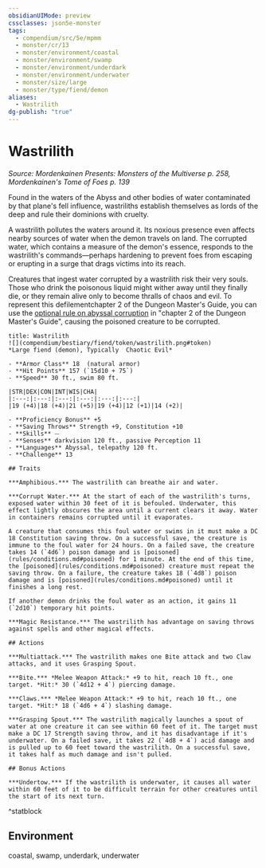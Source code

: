 ```yaml
---
obsidianUIMode: preview
cssclasses: json5e-monster
tags:
  - compendium/src/5e/mpmm
  - monster/cr/13
  - monster/environment/coastal
  - monster/environment/swamp
  - monster/environment/underdark
  - monster/environment/underwater
  - monster/size/large
  - monster/type/fiend/demon
aliases:
  - Wastrilith
dg-publish: "true"
---
```

# Wastrilith
*Source: Mordenkainen Presents: Monsters of the Multiverse p. 258, Mordenkainen's Tome of Foes p. 139*  

Found in the waters of the Abyss and other bodies of water contaminated by that plane's fell influence, wastriliths establish themselves as lords of the deep and rule their dominions with cruelty.

A wastrilith pollutes the waters around it. Its noxious presence even affects nearby sources of water when the demon travels on land. The corrupted water, which contains a measure of the demon's essence, responds to the wastrilith's commands—perhaps hardening to prevent foes from escaping or erupting in a surge that drags victims into its reach.

Creatures that ingest water corrupted by a wastrilith risk their very souls. Those who drink the poisonous liquid might wither away until they finally die, or they remain alive only to become thralls of chaos and evil. To represent this defilementchapter 2 of the Dungeon Master's Guide, you can use the [optional rule on abyssal corruption](compendium/tables/optional-rule-abyssal-corruption-abyssal-corruption.md) in "chapter 2 of the Dungeon Master's Guide", causing the poisoned creature to be corrupted.

```ad-statblock
title: Wastrilith
![](compendium/bestiary/fiend/token/wastrilith.png#token)
*Large fiend (demon), Typically  Chaotic Evil*

- **Armor Class** 18  (natural armor)
- **Hit Points** 157 (`15d10 + 75`)
- **Speed** 30 ft., swim 80 ft.

|STR|DEX|CON|INT|WIS|CHA|
|:---:|:---:|:---:|:---:|:---:|:---:|
|19 (+4)|18 (+4)|21 (+5)|19 (+4)|12 (+1)|14 (+2)|

- **Proficiency Bonus** +5
- **Saving Throws** Strength +9, Constitution +10
- **Skills** ⏤
- **Senses** darkvision 120 ft., passive Perception 11
- **Languages** Abyssal, telepathy 120 ft.
- **Challenge** 13

## Traits

***Amphibious.*** The wastrilith can breathe air and water.

***Corrupt Water.*** At the start of each of the wastrilith's turns, exposed water within 30 feet of it is befouled. Underwater, this effect lightly obscures the area until a current clears it away. Water in containers remains corrupted until it evaporates.

A creature that consumes this foul water or swims in it must make a DC 18 Constitution saving throw. On a successful save, the creature is immune to the foul water for 24 hours. On a failed save, the creature takes 14 (`4d6`) poison damage and is [poisoned](rules/conditions.md#poisoned) for 1 minute. At the end of this time, the [poisoned](rules/conditions.md#poisoned) creature must repeat the saving throw. On a failure, the creature takes 18 (`4d8`) poison damage and is [poisoned](rules/conditions.md#poisoned) until it finishes a long rest.

If another demon drinks the foul water as an action, it gains 11 (`2d10`) temporary hit points.

***Magic Resistance.*** The wastrilith has advantage on saving throws against spells and other magical effects.

## Actions

***Multiattack.*** The wastrilith makes one Bite attack and two Claw attacks, and it uses Grasping Spout.

***Bite.*** *Melee Weapon Attack:* +9 to hit, reach 10 ft., one target. *Hit:* 30 (`4d12 + 4`) piercing damage.

***Claws.*** *Melee Weapon Attack:* +9 to hit, reach 10 ft., one target. *Hit:* 18 (`4d6 + 4`) slashing damage.

***Grasping Spout.*** The wastrilith magically launches a spout of water at one creature it can see within 60 feet of it. The target must make a DC 17 Strength saving throw, and it has disadvantage if it's underwater. On a failed save, it takes 22 (`4d8 + 4`) acid damage and is pulled up to 60 feet toward the wastrilith. On a successful save, it takes half as much damage and isn't pulled.

## Bonus Actions

***Undertow.*** If the wastrilith is underwater, it causes all water within 60 feet of it to be difficult terrain for other creatures until the start of its next turn.
```
^statblock

## Environment

coastal, swamp, underdark, underwater